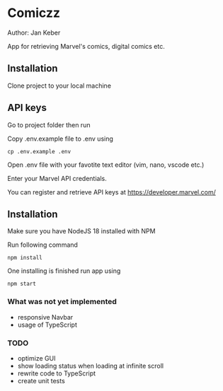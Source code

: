 
# Comiczz

Author: Jan Keber

App for retrieving Marvel's comics, digital comics etc.

## Installation

Clone project to your local machine

## API keys

Go to project folder then run

Copy .env.example file to .env using

```console
cp .env.example .env
```

Open .env file with your favotite text editor (vim, nano, vscode etc.)

Enter your Marvel API credentials.

You can register and retrieve API keys at https://developer.marvel.com/

## Installation

Make sure you have NodeJS 18 installed with NPM

Run following command

```console
npm install
```
One installing is finished run app using

```console
npm start
```

### What was not yet implemented

- responsive Navbar
- usage of TypeScript

### TODO

- optimize GUI
- show loading status when loading at infinite scroll
- rewrite code to TypeScript
- create unit tests